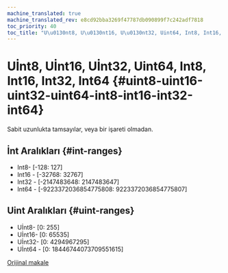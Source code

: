 ```yaml
---
machine_translated: true
machine_translated_rev: e8cd92bba3269f47787db090899f7c242adf7818
toc_priority: 40
toc_title: "U\u0130nt8, U\u0130nt16, U\u0130nt32, Uint64, Int8, Int16, Int32, Int64"
---
```


# Uİnt8, Uİnt16, Uİnt32, Uint64, Int8, Int16, Int32, Int64 {#uint8-uint16-uint32-uint64-int8-int16-int32-int64}

Sabit uzunlukta tamsayılar, veya bir işareti olmadan.

## İnt Aralıkları {#int-ranges}

-   Int8- \[-128: 127\]
-   Int16 - \[-32768: 32767\]
-   Int32 - \[-2147483648: 2147483647\]
-   Int64 - \[-9223372036854775808: 9223372036854775807\]

## Uint Aralıkları {#uint-ranges}

-   Uİnt8- \[0: 255\]
-   Uİnt16- \[0: 65535\]
-   Uİnt32- \[0: 4294967295\]
-   Uİnt64 - \[0: 18446744073709551615\]

[Orijinal makale](https://clickhouse.tech/docs/en/data_types/int_uint/) <!--hide-->
